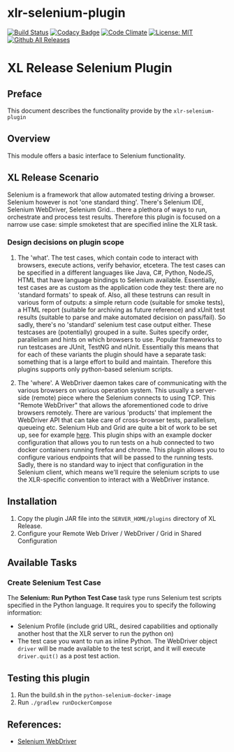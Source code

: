 # xlr-selenium-plugin

[![Build Status](https://travis-ci.org/xebialabs-community/xlr-selenium-plugin.svg?branch=master)](https://travis-ci.org/xebialabs-community/xlr-selenium-plugin)
[![Codacy Badge](https://api.codacy.com/project/badge/Grade/b19a0cb98fba4b9cb7b6a17b67dbd4eb)](https://www.codacy.com/app/xebialabs-community/xlr-selenium-plugin?utm_source=github.com&amp;utm_medium=referral&amp;utm_content=xebialabs-community/xlr-selenium-plugin&amp;utm_campaign=Badge_Grade)
[![Code Climate](https://codeclimate.com/github/xebialabs-community/xlr-selenium-plugin/badges/gpa.svg)](https://codeclimate.com/github/xebialabs-community/xlr-selenium-plugin)
[![License: MIT][xlr-selenium-plugin-license-image]][xlr-selenium-plugin-license-url]
[![Github All Releases][xlr-selenium-plugin-downloads-image]]()

[xlr-selenium-plugin-license-image]: https://img.shields.io/badge/License-MIT-yellow.svg
[xlr-selenium-plugin-license-url]: https://opensource.org/licenses/MIT
[xlr-selenium-plugin-downloads-image]: https://img.shields.io/github/downloads/xebialabs-community/xlr-selenium-plugin/total.svg

# XL Release Selenium Plugin

## Preface
This document describes the functionality provide by the `xlr-selenium-plugin`

## Overview
This module offers a basic interface to Selenium functionality.

## XL Release Scenario

Selenium is a framework that allow automated testing driving a browser. Selenium however is not 'one standard thing'. There's Selenium IDE, Selenium WebDriver, Selenium Grid... there a plethora of ways to run, orchestrate and process test results. Therefore this plugin is focused on a narrow use case: simple smoketest that are specified inline the XLR task.

### Design decisions on plugin scope

1. The 'what'. The test cases, which contain code to interact with browsers, execute actions, verify behavior, etcetera. The test cases can be specified in a different languages like Java, C#, Python, NodeJS, HTML that have language bindings to Selenium available. Essentially, test cases are as custom as the application code they test: there are no 'standard formats' to speak of. Also, all these testruns can result in various form of outputs: a simple return code (suitable for smoke tests), a HTML report (suitable for archiving as future reference) and xUnit test results (suitable to parse and make automated decision on pass/fail). So sadly, there's no 'standard' selenium test case output either. These testcases are (potentially) grouped in a suite. Suites specify order, parallelism and hints on which browsers to use. Popular frameworks to run testcases are JUnit, TestNG and nUnit. Essentially this means that for each of these variants the plugin should have a separate task: something that is a large effort to build and maintain. Therefore this plugins supports only python-based selenium scripts.

1. The 'where'. A WebDriver daemon takes care of communicating with the various browsers on various operation system. This usually a server-side (remote) piece where the Selenium connects to using TCP. This "Remote WebDriver" that allows the aforementioned code to drive browsers remotely. There are various 'products' that implement the WebDriver API that can take care of cross-browser tests, parallelism, queueing etc. Selenium Hub and Grid are quite a bit of work to be set up, see for example [here](http://www.tothenew.com/blog/parallel-execution-with-selenium-grid/). This plugin ships with an example docker configuration that allows you to run tests on a hub connected to two docker containers running firefox and chrome. This plugin allows you to configure various endpoints that will be passed to the running tests. Sadly, there is no standard way to inject that configuration in the Selenium client, which means we'll require the selenium scripts to use the XLR-specific convention to interact with a WebDriver instance.

## Installation
1. Copy the plugin JAR file into the `SERVER_HOME/plugins` directory of XL Release.
2. Configure your Remote Web Driver / WebDriver / Grid in Shared Configuration

## Available Tasks

### Create Selenium Test Case

The **Selenium: Run Python Test Case** task type runs Selenium test scripts specified in the Python language. It requires you to specify the following information:

* Selenium Profile (include grid URL, desired capabilities and optionally another host that the XLR server to run the python on)
* The test case you want to run as inline Python. The WebDriver object ```driver``` will be made available to the test script, and it will execute ```driver.quit()``` as a post test action.


## Testing this plugin

1. Run the build.sh in the ```python-selenium-docker-image```
2. Run ```./gradlew runDockerCompose```

## References:
* [Selenium WebDriver](http://www.seleniumhq.org/projects/webdriver/)
